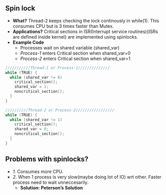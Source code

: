 ## Spin lock
- **What?** Thread-2 keeps checking the lock continously in while(1). This consumes CPU but is 3 times faster than Mutex.
- **Applications?** Critical sections in ISR(Interrupt service routines){ISRs are defined inside kernel} are implemented using spinlocks.
- **Example Code**
  - Processes wait on shared variable (shared_var)
  - *Process-1* enters Critical section when shared_var=0
  - *Process-2* enters Critical section when shared_var=1
```c
///////////Thread-1 or Process-1//////////////
while (TRUE) {
  while (shared_var != 0)
    critical_section();
    shared_var = 1;
    noncritical_section();
  }
}

//////////Thread-2 or Process-2/////////////////
while (TRUE) {
  while (shared_var != 1)
    critical_section();
    shared_var = 0;
    noncritical_section();
  }
}
```
## Problems with spinlocks?
- *1.* Consumes more CPU.
- *2.* When 1 process is very slow(maybe doing lot of IO) wrt other. Faster process need to wait unneccesarily.
  - **Solution: Peterson’s Solution**
